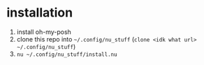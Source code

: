 # installation

1. install oh-my-posh
2. clone this repo into `~/.config/nu_stuff` (`clone <idk what url> ~/.config/nu_stuff`)
3. `nu ~/.config/nu_stuff/install.nu`
